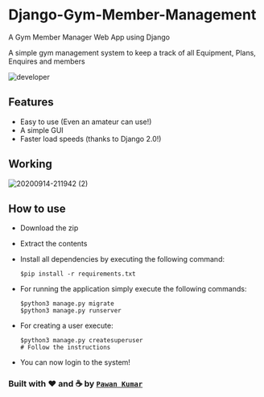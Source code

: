 # Django-Gym-Member-Management
A Gym Member Manager Web App using Django

A simple gym management system to keep a track of all Equipment, Plans, Enquires and members

![developer](https://img.shields.io/badge/Developed%20By%20%3A-Pawan%20Kumar-blue)
## Features

- Easy to use (Even an amateur can use!)
- A simple GUI
- Faster load speeds (thanks to Django 2.0!)

## Working
![20200914-211942 (2)](https://user-images.githubusercontent.com/54316119/93116901-92d62580-f6db-11ea-9116-07506bb0a417.gif)

## How to use

- Download the zip
- Extract the contents
- Install all dependencies by executing the following command:

    ```
    $pip install -r requirements.txt
    ```

- For running the application simply execute the following commands:

    ```
    $python3 manage.py migrate
    $python3 manage.py runserver
    ```

- For creating a user execute:

    ```
    $python3 manage.py createsuperuser
    # Follow the instructions
    ```

- You can now login to the system!


### Built with ♥ and :coffee: by [`Pawan Kumar`](https://pawan243.github.io/portfolio1/)
